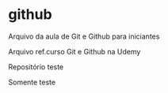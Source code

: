 # github

Arquivo da aula de Git e Github para iniciantes

Arquivo ref.curso Git e Github na Udemy

Repositório teste

Somente teste 
